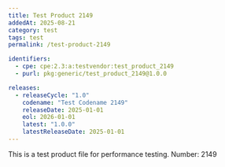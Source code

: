 ```yaml
---
title: Test Product 2149
addedAt: 2025-08-21
category: test
tags: test
permalink: /test-product-2149

identifiers:
  - cpe: cpe:2.3:a:testvendor:test_product_2149
  - purl: pkg:generic/test_product_2149@1.0.0

releases:
  - releaseCycle: "1.0"
    codename: "Test Codename 2149"
    releaseDate: 2025-01-01
    eol: 2026-01-01
    latest: "1.0.0"
    latestReleaseDate: 2025-01-01
---
```


This is a test product file for performance testing. Number: 2149
